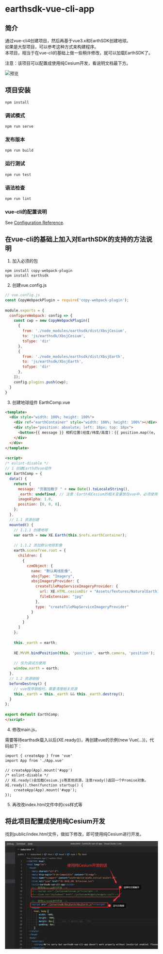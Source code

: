 # earthsdk-vue-cli-app

## 简介

通过vue-cli4创建项目，然后再基于vue3.x和EarthSDK创建地球。  
如果是大型项目，可以参考这种方式来构建程序。  
本项目，相当于在vue-cli的基础上做一些稍许修改，就可以加载EarthSDK了。  

注意：该项目可以配置成使用纯Cesium开发，看说明文档最下方。

![预览](./preview.jpg)

## 项目安装
```
npm install
```

### 调试模式
```
npm run serve
```

### 发布版本
```
npm run build
```

### 运行测试
```
npm run test
```

### 语法检查
```
npm run lint
```

### vue-cli的配置说明
See [Configuration Reference](https://cli.vuejs.org/config/).

## 在vue-cli的基础上加入对EarthSDK的支持的方法说明

1. 加入必须的包
```
npm install copy-webpack-plugin
npm install earthsdk
```

2. 创建vue.config.js
```javascript
// vue.config.js
const CopyWebpackPlugin = require('copy-webpack-plugin');

module.exports = {
  configureWebpack: config => {
    const cwp = new CopyWebpackPlugin([
      {
        from: './node_modules/earthsdk/dist/XbsjCesium',
        to: 'js/earthsdk/XbsjCesium',
        toType: 'dir'
      },
      {
        from: './node_modules/earthsdk/dist/XbsjEarth',
        to: 'js/earthsdk/XbsjEarth',
        toType: 'dir'
      },
    ]);
    config.plugins.push(cwp);
  }
}
```

3. 创建地球组件 EarthComp.vue
```html
<template>
  <div style="width: 100%; height: 100%">
    <div ref="earthContainer" style="width: 100%; height: 100%"></div>
    <div style="position: absolute; left: 18px; top: 18px">
      <button>{{ message }} 相机位置(经度/纬度/高度)：{{ position.map((e, i) => (e.toFixed(2))).join('/') }}</button>
    </div>
  </div>
</template>

<script>
/* eslint-disable */
// 1 创建Earth的vue组件
var EarthComp = {
  data() {
    return {
      message: "页面加载于 " + new Date().toLocaleString(),
      _earth: undefined, // 注意：Earth和Cesium的相关变量放在vue中，必须使用下划线作为前缀！
      imageAlpha: 1.0,
      position: [0, 0, 0],
    };
  },
  // 1.1 资源创建
  mounted() {
    // 1.1.1 创建地球
    var earth = new XE.Earth(this.$refs.earthContainer);

    // 1.1.2 添加默认地球影像
    earth.sceneTree.root = {
      children: [
        {
          czmObject: {
            name: "默认离线影像",
            xbsjType: "Imagery",
            xbsjImageryProvider: {
              createTileMapServiceImageryProvider: {
                url: XE.HTML.cesiumDir + "Assets/Textures/NaturalEarthII",
                fileExtension: "jpg"
              },
              type: "createTileMapServiceImageryProvider"
            }
          }
        }
      ]
    };

    this._earth = earth;

    XE.MVVM.bindPosition(this, 'position', earth.camera, 'position');

    // 仅为调试方便用
    window.earth = earth;
  },
  // 1.2 资源销毁
  beforeDestroy() {
    // vue程序销毁时，需要清理相关资源
    this._earth = this._earth && this._earth.destroy();
  }
};

export default EarthComp;
</script>
```

4. 修改main.js，

需要等待earthsdk载入以后(XE.ready())，再创建vue的示例(new Vue(...))，代码如下：


```
import { createApp } from 'vue'
import App from './App.vue'

// createApp(App).mount('#app')
/* eslint-disable */
// XE.ready()会加载Cesium.js等其他资源，注意ready()返回一个Promise对象。
XE.ready().then(function startup() {
    createApp(App).mount('#app');
});
```


5. 再改改index.html文件中的css样式等

## 将此项目配置成使用纯Cesium开发

找到public/index.html文件，做如下修改，即可使用纯Cesium进行开发。

![](README_ASSETS/czm.png)